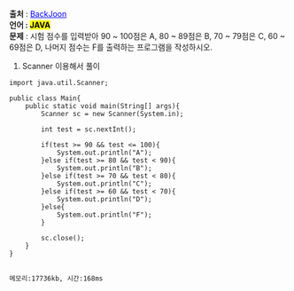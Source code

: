 **출처** : <a href="https://www.acmicpc.net/problem/9498" style="color: blue; text-decoration: underline;">BackJoon</a><br>
**언어 : <mark>JAVA**</mark><br>
**문제** : 시험 점수를 입력받아 90 ~ 100점은 A, 80 ~ 89점은 B, 70 ~ 79점은 C, 60 ~ 69점은 D, 나머지 점수는 F를 출력하는 프로그램을 작성하시오.<br>



1. Scanner 이용해서 풀이
```
import java.util.Scanner;

public class Main{
    public static void main(String[] args){
        Scanner sc = new Scanner(System.in);
        
        int test = sc.nextInt();
        
        if(test >= 90 && test <= 100){
            System.out.println("A");
        }else if(test >= 80 && test < 90){
            System.out.println("B");
        }else if(test >= 70 && test < 80){
            System.out.println("C");
        }else if(test >= 60 && test < 70){
            System.out.println("D");
        }else{
            System.out.println("F");
        }
        
        sc.close();
    }
}


메모리:17736kb, 시간:168ms
```
